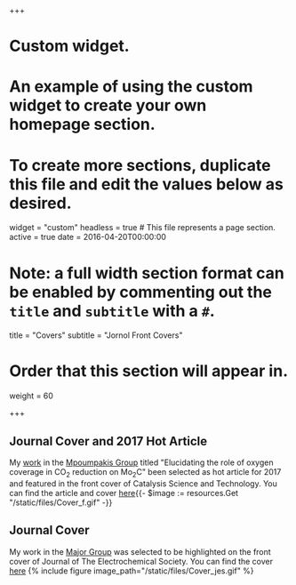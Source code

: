 +++
# Custom widget.
# An example of using the custom widget to create your own homepage section.
# To create more sections, duplicate this file and edit the values below as desired.
widget = "custom"
headless = true  # This file represents a page section.
active = true
date = 2016-04-20T00:00:00

# Note: a full width section format can be enabled by commenting out the `title` and `subtitle` with a `#`.
title = "Covers"
subtitle = "Jornol Front Covers"

# Order that this section will appear in.
weight = 60

+++
## Journal Cover and 2017 Hot Article
My [work](http://pubs.rsc.org/-/content/articlehtml/2017/cy/c7cy01810j) in the [Mpoumpakis Group](http://www.mpourmpakis.com/) titled "Elucidating the role of oxygen coverage in CO<sub>2</sub> reduction on Mo<sub>2</sub>C" been selected as hot article for 2017 and featured in the front cover of Catalysis Science and Technology. You can find the article and cover [here](http://pubs.rsc.org/en/content/articlelanding/2017/cy/c7cy01810j#!divAbstract){{- $image := resources.Get "/static/files/Cover_f.gif" -}}
## Journal Cover 
My work in the [Major Group](http://www.themajorgroup.org/) was selected to be highlighted on the front cover of Journal of The Electrochemical Society. You can find the cover [here](http://jes.ecsdl.org/content/164/1.cover-expansion) 
{% include figure image_path="/static/files/Cover_jes.gif" %}
